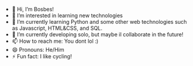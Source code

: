 - 👋 Hi, I’m Bosbes!
- 👀 I’m interested in learning new technologies
- 🌱 I’m currently learning Python and some other web technologies such as Javascript, HTML&CSS, and SQL.
- 💞️ I’m currently developing solo, but maybe il collaborate in the future!
- 📫 How to reach me: You dont lol :)
- 😄 Pronouns: He/Him
- ⚡ Fun fact: I like cycling!

<!---
BosbesplaysYT/BosbesplaysYT is a ✨ special ✨ repository because its `README.md` (this file) appears on your GitHub profile.
You can click the Preview link to take a look at your changes.
--->
